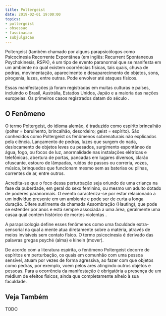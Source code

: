 ```yaml
---
title: Poltergeist
date: 2019-02-01 19:00:00
topics:
- poltergeist
- obsessao
- fascinacao
- subjulgacao
---
```


Poltergeist (também chamado por alguns parapsicólogos como Psicocinesia
Recorrente Expontânea (em inglês: Recurrent Spontaneous Psychokinesis, RSPK), é
um tipo de evento paranormal que se manifesta em um ambiente no qual existem
ocorrências físicas, tais quais, chuva de pedras, movimentação, aparecimento e
desaparecimento de objetos, sons, pirogenia, luzes, entre outras. Pode envolver
até ataques físicos. 

Essas manifestações já foram registradas em muitas culturas e países, incluindo
o Brasil, Austrália, Estados Unidos, Japão e a maioria das nações europeias. Os
primeiros casos registrados datam do século .

## O Fenômeno
O termo Poltergeist, do idioma alemão, é traduzido como espírito brincalhão
(polter = barulhento, brincalhão, desordeiro; geist = espírito). São conhecidos
como Poltergeist os fenômenos sobrenaturais não explicados pela ciência.
Lançamento de pedras, luzes que surgem do nada, deslocamento de objetos leves ou
pesados, surgimento espontâneo de água, fogo, ou focos de luz, anormalidade nas
instalações elétricas e telefônicas, abertura de portas, pancadas em lugares
diversos, clarão ofuscante, estouro de lâmpadas, ruídos de passos ou correria,
vozes, música, brinquedos que funcionam mesmo sem as baterias ou pilhas,
correntes de ar, entre outros.

Acredita-se que o foco dessa perturbação seja oriundo de uma criança na fase da
puberdade, em geral do sexo feminino, ou mesmo um adulto dotado de poderes
paranormais. O evento caracteriza-se por estar relacionado a um indivíduo
presente em um ambiente e pode ser de curta a longa duração. Difere sutilmente
da chamada Assombração (Hauting), que pode se estender por anos e está sempre
associada a uma área, geralmente uma casaa qual contém histórico de mortes
violentas .

A parapsicologia define esses fenômenos como uma faculdade extra-sensorial na
qual a mente atua diretamente sobre a matéria, através de meios invisíveis sem
contato físico. O termo psicocinesia é derivado das palavras gregas psyché
(alma) e kinein (mover).

De acordo com a literatura espírita, o fenômeno Poltergeist decorre de espíritos
em perturbação, os quais em comunhão com uma pessoa sensível, atuam por vezes de
forma agressiva, ao fazer com que objetos como pedras, por exemplo, voem pelos
ares atingindo outros objetos e pessoas. Para a ocorrência da manifestação é
obrigatória a presença de um médium de efeitos físicos, ainda que completamente
alheio à sua faculdade.


## Veja Também

TODO
